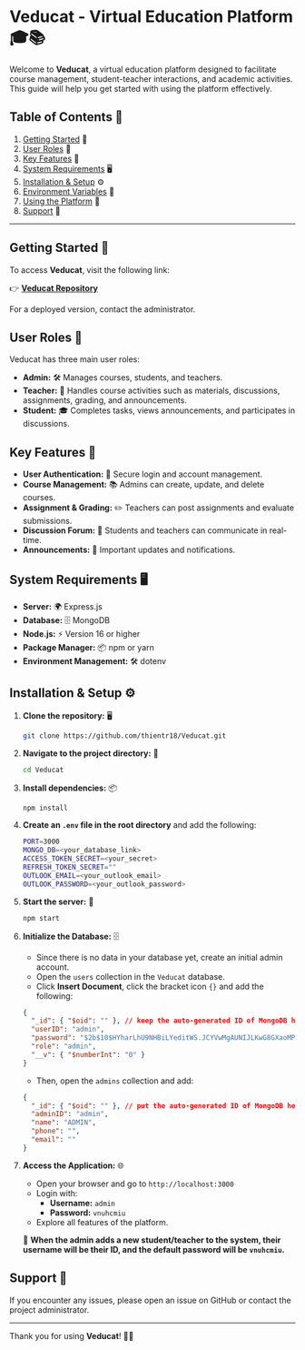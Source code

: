 # Veducat - Virtual Education Platform 🎓📚

Welcome to **Veducat**, a virtual education platform designed to facilitate course management, student-teacher interactions, and academic activities. This guide will help you get started with using the platform effectively.

## Table of Contents 📖
1. [Getting Started](#getting-started) 🚀
2. [User Roles](#user-roles) 👥
3. [Key Features](#key-features) 🔑
4. [System Requirements](#system-requirements) 🖥️
5. [Installation & Setup](#installation--setup) ⚙️
6. [Environment Variables](#environment-variables) 🔐
7. [Using the Platform](#using-the-platform) 🏫
8. [Support](#support) 💬

---

## Getting Started 🚀
To access **Veducat**, visit the following link:

👉 **[Veducat Repository](https://github.com/thientr18/Veducat)**

For a deployed version, contact the administrator.

## User Roles 👥
Veducat has three main user roles:
- **Admin:** 🛠️ Manages courses, students, and teachers.
- **Teacher:** 📖 Handles course activities such as materials, discussions, assignments, grading, and announcements.
- **Student:** 🎓 Completes tasks, views announcements, and participates in discussions.

## Key Features 🔑
- **User Authentication:** 🔐 Secure login and account management.
- **Course Management:** 📚 Admins can create, update, and delete courses.
- **Assignment & Grading:** ✏️ Teachers can post assignments and evaluate submissions.
- **Discussion Forum:** 💬 Students and teachers can communicate in real-time.
- **Announcements:** 📢 Important updates and notifications.

## System Requirements 🖥️
- **Server:** 🌍 Express.js
- **Database:** 🗄️ MongoDB
- **Node.js:** ⚡ Version 16 or higher
- **Package Manager:** 📦 npm or yarn
- **Environment Management:** 🛠️ dotenv

## Installation & Setup ⚙️
1. **Clone the repository:** 🖥️
   ```sh
   git clone https://github.com/thientr18/Veducat.git
   ```
2. **Navigate to the project directory:** 📂
   ```sh
   cd Veducat
   ```
3. **Install dependencies:** 📦
   ```sh
   npm install
   ```
4. **Create an `.env` file in the root directory** and add the following:
   ```sh
   PORT=3000
   MONGO_DB=<your_database_link>
   ACCESS_TOKEN_SECRET=<your_secret>
   REFRESH_TOKEN_SECRET=""
   OUTLOOK_EMAIL=<your_outlook_email>
   OUTLOOK_PASSWORD=<your_outlook_password>
   ```
5. **Start the server:** 🚀
   ```sh
   npm start
   ```
6. **Initialize the Database:** 🗄️
   - Since there is no data in your database yet, create an initial admin account.
   - Open the `users` collection in the `Veducat` database.
   - Click **Insert Document**, click the bracket icon `{}` and add the following:
   
   ```json
   {
     "_id": { "$oid": "" }, // keep the auto-generated ID of MongoDB here
     "userID": "admin",
     "password": "$2b$10$HYharLhU9NHBiLYeditWS.JCYVwMgAUNIJLKwG8GXaoMPbG0S6FSS",
     "role": "admin",
     "__v": { "$numberInt": "0" }
   }
   ```
   - Then, open the `admins` collection and add:
   
   ```json
   {
     "_id": { "$oid": "" }, // put the auto-generated ID of MongoDB here
     "adminID": "admin",
     "name": "ADMIN",
     "phone": "",
     "email": ""
   }
   ```
   
7. **Access the Application:** 🌐
   - Open your browser and go to `http://localhost:3000`
   - Login with:
     - **Username:** `admin`
     - **Password:** `vnuhcmiu`
   - Explore all features of the platform.
   
   🎯 **When the admin adds a new student/teacher to the system, their username will be their ID, and the default password will be `vnuhcmiu`.**

## Support 💬
If you encounter any issues, please open an issue on GitHub or contact the project administrator.

---
Thank you for using **Veducat**! 🚀🎉

